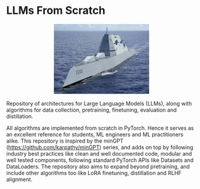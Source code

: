 # LLMs From Scratch

<p align="center">
  <img src="docs/images/readme_image.png" width=50%/>
</p>

Repository of architectures for Large Language Models (LLMs), along with algorithms for
data collection, pretraining, finetuning, evaluation and distillation.

All algorithms are implemented from scratch in PyTorch. Hence it serves as an excellent reference
for students, ML engineers and ML practitioners alike. This repository is inspired by the
minGPT (https://github.com/karpathy/minGPT) series, and adds on top by following industry best practices
like clean and well documented code, modular and well tested components, following standard PyTorch APIs
like Datasets and DataLoaders. The repository also aims to expand beyond pretraining, and include other algorithms too
like LoRA finetuning, distillation and RLHF alignment.
